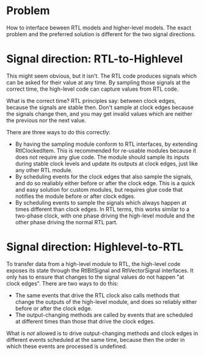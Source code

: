 
# Problem

How to interface beween RTL models and higher-level models. The exact problem and the preferred solution
is different for the two signal directions.

# Signal direction: RTL-to-Highlevel

This might seem obvious, but it isn't. The RTL code produces signals which can be asked for their
value at any time. By sampling those signals at the correct time, the high-level code can capture
values from RTL code.

What is the correct time? RTL principles say: between clock edges, because the signals are
stable then. Don't sample at clock edges because the signals change then, and you may get
invalid values which are neither the previous nor the next value.

There are three ways to do this correctly:
* By having the sampling module conform to RTL interfaces, by extending RtlClockedItem. This is recommended for
re-usable modules because it does not require any glue code. The module should sample its inputs during stable clock
levels and update its outputs at clock edges, just like any other RTL module.
* By scheduling events for the clock edges that also sample the signals, and do so realiably either
before or after the clock edge. This is a quick and easy solution for custom modules, but requires glue code that
notifies the module before or after clock edges.
* By scheduling events to sample the signals which always happen at times different than clock edges. In RTL terms,
this works similar to a two-phase clock, with one phase driving the high-level module and the other phase driving the
normal RTL part.

# Signal direction: Highlevel-to-RTL

To transfer data from a high-level module to RTL, the high-level code exposes its state through the RtlBitSignal and
RtlVectorSignal interfaces. It only has to ensure that changes to the signal values do not happen "at clock edges".
There are two ways to do this:
* The same events that drive the RTL clock also calls methods that change the outputs of the high-level module, and
does so reliably either before or after the clock edge.
* The output-changing methods are called by events that are scheduled at different times than those that drive the
clock edges.

What is *not* allowed is to drive output-changing methods and clock edges in different events scheduled at the same
time, because then the order in which these events are processed is undefined.
